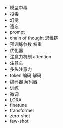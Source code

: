 * 模型中毒
* 投毒
* 幻觉
* 遗忘
* prompt
* chain of thought 思维链
* 预训练参数 权重
* 优化器
* 注意力机制 attention
* 注意头
* 多头注意力
* token 编码 解码
* 编码器 解码器
* 训练
* 微调
* LORA
* finetune
* transformer
* zero-shot
* few-shot
